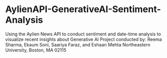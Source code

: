 # AylienAPI-GenerativeAI-Sentiment-Analysis
Using the Aylien News API to conduct sentiment and date-time analysis to visualize recent insights about Generative AI
Project conducted by: Reema Sharma, Ekaum Soni, Saariya Faraz, and Eshaan Mehta
Northeastern University, Boston, MA 02115
